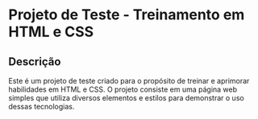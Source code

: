 # Projeto de Teste - Treinamento em HTML e CSS

## Descrição

Este é um projeto de teste criado para o propósito de treinar e aprimorar habilidades em HTML e CSS. O projeto consiste em uma página web simples que utiliza diversos elementos e estilos para demonstrar o uso dessas tecnologias.